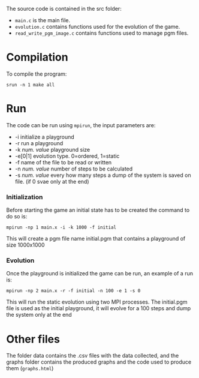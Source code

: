 The source code is contained in the src folder:
* `main.c` is the main file.
* `evolution.c` contains functions used for the evolution of the game.
* `read_write_pgm_image.c` contains functions used to manage pgm files.

# Compilation
To compile the program:
```
srun -n 1 make all
```
# Run
The code can be run using `mpirun`, the input parameters are:
* -i initialize a playground 
* -r run a playground
* -k _num. value_ playground size
* -e[0|1] evolution type. 0=ordered, 1=static
* -f name of the file to be read or written
* -n _num. value_ number of steps to be calculated
* -s _num. value_ every how many steps a dump of the system is saved on file. (if 0 svae only at the end)

### Initialization
Before starting the game an initial state has to be created the command to do so is:
```
mpirun -np 1 main.x -i -k 1000 -f initial
```
This will create a pgm file name initial.pgm that contains a playground of size 1000x1000

### Evolution
Once the playground is initialized the game can be run, an example of a run is:
```
mpirun -np 2 main.x -r -f initial -n 100 -e 1 -s 0
```
This will run the static evolution using two MPI processes. The initial.pgm file is used as the initial playground, it will evolve for a 100 steps and dump the system only at the end


# Other files 
The folder data contains the .csv files with the data collected, and the graphs folder contains the produced graphs and the code used to produce them (`graphs.html`)  

